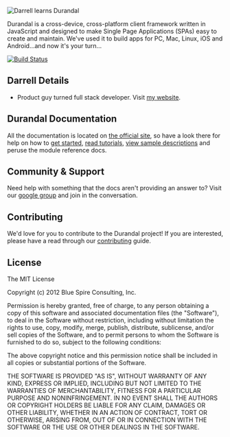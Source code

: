 ![Darrell learns Durandal](http://www.darrellcohn.com/images/dbc-home.png)

Durandal is a cross-device, cross-platform client framework written in JavaScript and designed to make Single Page Applications (SPAs) easy to create and maintain. We've used it to build apps for PC, Mac, Linux, iOS and Android...and now it's your turn...

[![Build Status](https://travis-ci.org/BlueSpire/Durandal.png?branch=master)](https://travis-ci.org/BlueSpire/Durandal)

## Darrell Details

* Product guy turned full stack developer. Visit [my website](http://www.darrellcohn.com/).

## Durandal Documentation

All the documentation is located on [the official site](http://durandaljs.com/), so have a look there for help on how to [get started](http://durandaljs.com/get-started.html), [read tutorials](http://durandaljs.com/docs.html), [view sample descriptions](http://durandaljs.com/documentation/Understanding-the-Samples.html) and peruse the module reference docs.

## Community & Support

Need help with something that the docs aren't providing an answer to? 
Visit our [google group](https://groups.google.com/forum/?fromgroups#!forum/durandaljs) and join in the conversation.

## Contributing

We'd love for you to contribute to the Durandal project! If you are interested, please have a read through our [contributing](/CONTRIBUTING.md) guide.

## License

The MIT License

Copyright (c) 2012 Blue Spire Consulting, Inc.

Permission is hereby granted, free of charge, to any person obtaining a copy
of this software and associated documentation files (the "Software"), to deal
in the Software without restriction, including without limitation the rights
to use, copy, modify, merge, publish, distribute, sublicense, and/or sell
copies of the Software, and to permit persons to whom the Software is
furnished to do so, subject to the following conditions:

The above copyright notice and this permission notice shall be included in
all copies or substantial portions of the Software.

THE SOFTWARE IS PROVIDED "AS IS", WITHOUT WARRANTY OF ANY KIND, EXPRESS OR
IMPLIED, INCLUDING BUT NOT LIMITED TO THE WARRANTIES OF MERCHANTABILITY,
FITNESS FOR A PARTICULAR PURPOSE AND NONINFRINGEMENT. IN NO EVENT SHALL THE
AUTHORS OR COPYRIGHT HOLDERS BE LIABLE FOR ANY CLAIM, DAMAGES OR OTHER
LIABILITY, WHETHER IN AN ACTION OF CONTRACT, TORT OR OTHERWISE, ARISING FROM,
OUT OF OR IN CONNECTION WITH THE SOFTWARE OR THE USE OR OTHER DEALINGS IN
THE SOFTWARE.
